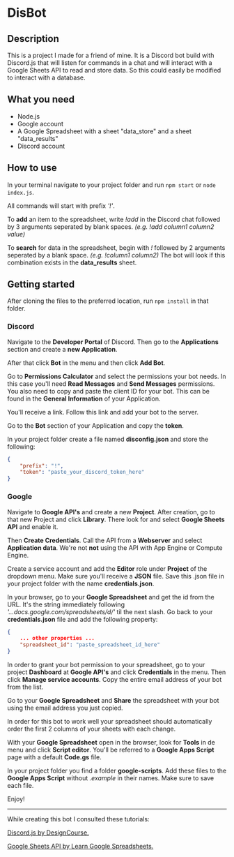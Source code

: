 # DisBot
## Description

This is a project I made for a friend of mine. It is a Discord bot build with Discord.js that will listen for commands in a chat and will interact with a Google Sheets API to read and store data. So this could easily be modified to interact with a database.


## What you need

* Node.js
* Google account
* A Google Spreadsheet with a sheet "data_store" and a sheet "data_results"
* Discord account


## How to use

In your terminal navigate to your project folder and run ``` npm start ``` or ``` node index.js ```.

All commands will start with prefix *'!'*.

To **add** an item to the spreadsheet, write *!add* in the Discord chat followed by 3 arguments seperated by blank spaces. *(e.g. !add column1 column2 value)*

To **search** for data in the spreadsheet, begin with *!* followed by 2 arguments seperated by a blank space. *(e.g. !column1 column2)* The bot will look if this combination exists in the **data_results** sheet.


## Getting started

After cloning the files to the preferred location, run ``` npm install ``` in that folder.


### Discord

Navigate to the **Developer Portal** of Discord. Then go to the **Applications** section and create a **new Application**.

After that click **Bot** in the menu and then click **Add Bot**.

Go to **Permissions Calculator** and select the permissions your bot needs. In this case you'll need **Read Messages** and **Send Messages** permissions. You also need to copy and paste the client ID for your bot. This can be found in the **General Information** of your Application.

You'll receive a link. Follow this link and add your bot to the server.

Go to the **Bot** section of your Application and copy the **token**.

In your project folder create a file named **disconfig.json** and store the following: 
``` json
{
    "prefix": "!",
    "token": "paste_your_discord_token_here"
}
```


### Google

Navigate to **Google API's** and create a new **Project**. After creation, go to that new Project and click **Library**. There look for and select **Google Sheets API** and enable it.

Then **Create Credentials**. Call the API from a **Webserver** and select **Application data**. We're not **not** using the API with App Engine or Compute Engine.

Create a service account and add the **Editor** role under **Project** of the dropdown menu. Make sure you'll receive a **JSON** file. Save this .json file in your project folder with the name **credentials.json**.

In your browser, go to your **Google Spreadsheet** and get the id from the URL. It's the string immediately following *'...docs.google.com/spreadsheets/d/'* til the next slash. Go back to your **credentials.json** file and add the following property: 

```json
{
    ... other properties ...
    "spreadsheet_id": "paste_spreadsheet_id_here"
}
```

In order to grant your bot permission to your spreadsheet, go to your project **Dashboard** at **Google API's** and click **Credentials** in the menu. Then click **Manage service accounts**. Copy the entire email address of your bot from the list.

Go to your **Google Spreadsheet** and **Share** the spreadsheet with your bot using the email address you just copied.

In order for this bot to work well your spreadsheet should automatically order the first 2 columns of your sheets with each change.

With your **Google Spreadsheet** open in the browser, look for **Tools** in de menu and click **Script editor**. You'll be referred to a **Google Apps Script** page with a default **Code.gs** file.

In your project folder you find a folder **google-scripts**. Add these files to the **Google Apps Script** without *.example* in their names. Make sure to save each file.



Enjoy!

---

While creating this bot I consulted these tutorials:

[Discord.js by DesignCourse.](https://youtu.be/We2ijSkByw0)

[Google Sheets API by Learn Google Spreadsheets.](https://youtu.be/MiPpQzW_ya0)